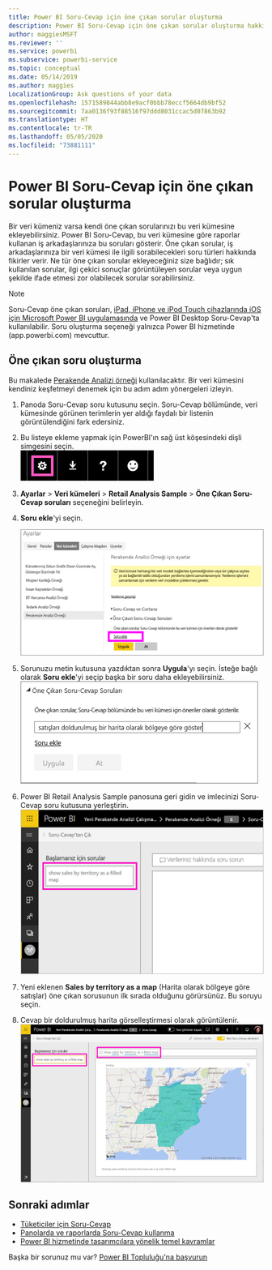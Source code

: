 ```yaml
---
title: Power BI Soru-Cevap için öne çıkan sorular oluşturma
description: Power BI Soru-Cevap için öne çıkan sorular oluşturma hakkında belge
author: maggiesMSFT
ms.reviewer: ''
ms.service: powerbi
ms.subservice: powerbi-service
ms.topic: conceptual
ms.date: 05/14/2019
ms.author: maggies
LocalizationGroup: Ask questions of your data
ms.openlocfilehash: 1571589844abb8e9acf0bbb78eccf5664db9bf52
ms.sourcegitcommit: 7aa0136f93f88516f97ddd8031ccac5d07863b92
ms.translationtype: HT
ms.contentlocale: tr-TR
ms.lasthandoff: 05/05/2020
ms.locfileid: "73881111"
---
```

# <a name="create-featured-questions-for-power-bi-qa"></a>Power BI Soru-Cevap için öne çıkan sorular oluşturma
Bir veri kümeniz varsa kendi öne çıkan sorularınızı bu veri kümesine ekleyebilirsiniz. Power BI Soru-Cevap, bu veri kümesine göre raporlar kullanan iş arkadaşlarınıza bu soruları gösterir.  Öne çıkan sorular, iş arkadaşlarınıza bir veri kümesi ile ilgili sorabilecekleri soru türleri hakkında fikirler verir. Ne tür öne çıkan sorular ekleyeceğiniz size bağlıdır; sık kullanılan sorular, ilgi çekici sonuçlar görüntüleyen sorular veya uygun şekilde ifade etmesi zor olabilecek sorular sorabilirsiniz.


> [!NOTE]
> Soru-Cevap öne çıkan soruları, [iPad, iPhone ve iPod Touch cihazlarında iOS için Microsoft Power BI uygulamasında](consumer/mobile/mobile-apps-ios-qna.md) ve Power BI Desktop Soru-Cevap'ta kullanılabilir. Soru oluşturma seçeneği yalnızca Power BI hizmetinde (app.powerbi.com) mevcuttur.
> 

## <a name="create-a-featured-question"></a>Öne çıkan soru oluşturma

Bu makalede [Perakende Analizi örneği](sample-datasets.md) kullanılacaktır. Bir veri kümesini kendiniz keşfetmeyi denemek için bu adım adım yönergeleri izleyin.

1. Panoda Soru-Cevap soru kutusunu seçin.   Soru-Cevap bölümünde, veri kümesinde görünen terimlerin yer aldığı faydalı bir listenin görüntülendiğini fark edersiniz.
2. Bu listeye ekleme yapmak için PowerBI'ın sağ üst köşesindeki dişli simgesini seçin.  
   ![dişli simgesi](media/service-q-and-a-create-featured-questions/pbi_gearicon2.jpg)
3. **Ayarlar** &gt; **Veri kümeleri** &gt; **Retail Analysis Sample** &gt; **Öne Çıkan Soru-Cevap soruları** seçeneğini belirleyin.  
4. **Soru ekle**'yi seçin.
   
   ![Ayarlar menüsü](media/service-q-and-a-create-featured-questions/power-bi-settings.png)
5. Sorunuzu metin kutusuna yazdıktan sonra **Uygula**'yı seçin.   İsteğe bağlı olarak **Soru ekle**'yi seçip başka bir soru daha ekleyebilirsiniz.  
   ![Öne çıkan Soru-Cevap Soruları bölmesi](media/service-q-and-a-create-featured-questions/power-bi-type-featured-question.png)
6. Power BI Retail Analysis Sample panosuna geri gidin ve imlecinizi Soru-Cevap soru kutusuna yerleştirin.   
   ![Öne çıkan sorunun bulunduğu Soru-Cevap kutusu](media/service-q-and-a-create-featured-questions/power-bi-qna-featured-question-to-start.png)
7. Yeni eklenen **Sales by territory as a map** (Harita olarak bölgeye göre satışlar) öne çıkan sorusunun ilk sırada olduğunu görürsünüz. Bu soruyu seçin.  
8. Cevap bir doldurulmuş harita görselleştirmesi olarak görüntülenir.  
   ![Soru-Cevap öne çıkan sorusu cevaplandı: harita görselleştirmesi](media/service-q-and-a-create-featured-questions/power-bi-qna-featured-question.png)

## <a name="next-steps"></a>Sonraki adımlar

- [Tüketiciler için Soru-Cevap](consumer/end-user-q-and-a.md)  
- [Panolarda ve raporlarda Soru-Cevap kullanma](power-bi-tutorial-q-and-a.md)  
- [Power BI hizmetinde tasarımcılara yönelik temel kavramlar](service-basic-concepts.md)  

Başka bir sorunuz mu var? [Power BI Topluluğu'na başvurun](https://community.powerbi.com/)

